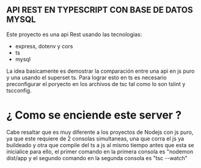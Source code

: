 ## API REST EN TYPESCRIPT CON BASE DE DATOS MYSQL

Este proyecto es una api Rest usando las tecnologias: 

- express, dotenv y cors
- ts
- mysql

La idea basicamente es demostrar la comparación entre una api en js puro y una usando el superset ts. Para lograr esto en ts es necesario preconfigurar el poryecto en los archivos de tsc tal como lo son tslint y tscconfig.

# ¿ Como se enciende este server ? 

Cabe resaltar que es muy diferente a los proyectos de Nodejs con js puro, ya que este requiere de 2 consolas simultaneas, una que corra el js ya buildeado y otra que compile del ts a js al mismo tiempo antes que esta se inicialice para ello, el primer comando en la primera consola es "nodemon dist/app y el segundo comando en la segunda consola es "tsc --watch"